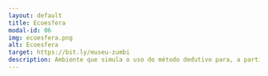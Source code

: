 ```yaml
---
layout: default
title: Ecoesfera
modal-id: 06
img: ecoesfera.png
alt: Ecoesfera
target: https://bit.ly/museu-zumbi
description: Ambiente que simula o uso do método dedutivo para, a partir de evidências, deduzir uma nova informação. Neste ambiente/jogo, o usuário assume o papel de um médico que deve diagnosticar zumbis.
---
```

